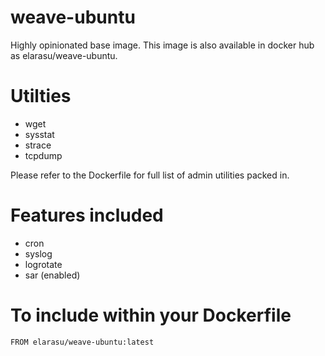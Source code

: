 # weave-ubuntu
Highly opinionated base image. This image is also available in docker hub as elarasu/weave-ubuntu.

# Utilties
 * wget
 * sysstat
 * strace
 * tcpdump

Please refer to the Dockerfile for full list of admin utilities packed in.

# Features included
 * cron
 * syslog
 * logrotate
 * sar (enabled)

# To include within your Dockerfile

    FROM elarasu/weave-ubuntu:latest
